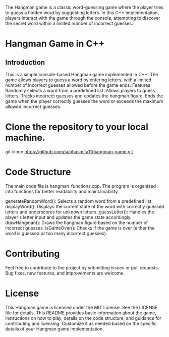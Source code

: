 The Hangman game is a classic word-guessing game where the player tries to guess a hidden word by suggesting letters. In this C++ implementation, players interact with the game through the console, attempting to discover the secret word within a limited number of incorrect guesses.
# Hangman Game in C++

## Introduction

This is a simple console-based Hangman game implemented in C++. The game allows players to guess a word by entering letters, with a limited number of incorrect guesses allowed before the game ends.
Features
Randomly selects a word from a predefined list.
Allows players to guess letters.
Tracks incorrect guesses and updates the hangman figure.
Ends the game when the player correctly guesses the word or exceeds the maximum allowed incorrect guesses.
# Clone the repository to your local machine.

git clone https://github.com/subhasmita11/hangman-game.git

# Code Structure
The main code file is hangman_functions.cpp. The program is organized into functions for better readability and maintainability.

generateRandomWord(): Selects a random word from a predefined list.
displayWord(): Displays the current state of the word with correctly guessed letters and underscores for unknown letters.
guessLetter(): Handles the player's letter input and updates the game state accordingly.
drawHangman(): Draws the hangman figure based on the number of incorrect guesses.
isGameOver(): Checks if the game is over (either the word is guessed or too many incorrect guesses).


# Contributing
Feel free to contribute to the project by submitting issues or pull requests. Bug fixes, new features, and improvements are welcome.

# License
This Hangman game is licensed under the MIT License. See the LICENSE file for details.
This README provides basic information about the game, instructions on how to play, details on the code structure, and guidance for contributing and licensing. Customize it as needed based on the specific details of your Hangman game implementation.


